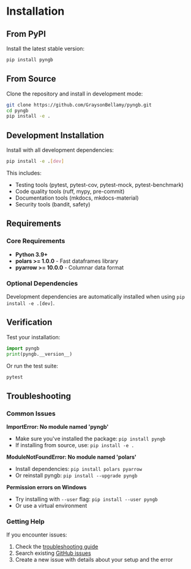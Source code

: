 # Installation

## From PyPI

Install the latest stable version:

```bash
pip install pyngb
```

## From Source

Clone the repository and install in development mode:

```bash
git clone https://github.com/GraysonBellamy/pyngb.git
cd pyngb
pip install -e .
```

## Development Installation

Install with all development dependencies:

```bash
pip install -e .[dev]
```

This includes:
- Testing tools (pytest, pytest-cov, pytest-mock, pytest-benchmark)
- Code quality tools (ruff, mypy, pre-commit)
- Documentation tools (mkdocs, mkdocs-material)
- Security tools (bandit, safety)

## Requirements

### Core Requirements

- **Python 3.9+**
- **polars >= 1.0.0** - Fast dataframes library
- **pyarrow >= 10.0.0** - Columnar data format

### Optional Dependencies

Development dependencies are automatically installed when using `pip install -e .[dev]`.

## Verification

Test your installation:

```python
import pyngb
print(pyngb.__version__)
```

Or run the test suite:

```bash
pytest
```

## Troubleshooting

### Common Issues

**ImportError: No module named 'pyngb'**
- Make sure you've installed the package: `pip install pyngb`
- If installing from source, use: `pip install -e .`

**ModuleNotFoundError: No module named 'polars'**
- Install dependencies: `pip install polars pyarrow`
- Or reinstall pyngb: `pip install --upgrade pyngb`

**Permission errors on Windows**
- Try installing with `--user` flag: `pip install --user pyngb`
- Or use a virtual environment

### Getting Help

If you encounter issues:

1. Check the [troubleshooting guide](troubleshooting.md)
2. Search existing [GitHub issues](https://github.com/GraysonBellamy/pyngb/issues)
3. Create a new issue with details about your setup and the error
